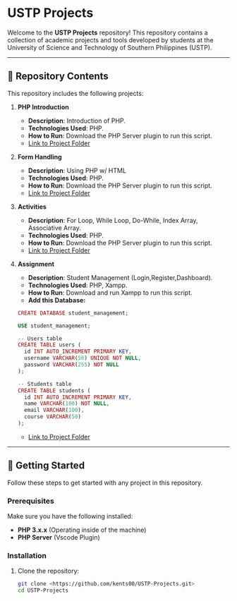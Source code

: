 # USTP Projects

Welcome to the **USTP Projects** repository! This repository contains a collection of academic projects and tools developed by students at the University of Science and Technology of Southern Philippines (USTP).

---

## 📁 Repository Contents

This repository includes the following projects:

1. **PHP Introduction**
    - **Description**: Introduction of PHP.
    - **Technologies Used**: PHP.
    - **How to Run**: Download the PHP Server plugin to run this script.
    - [Link to Project Folder](https://www.notion.so/Php-Introduction)
2. **Form Handling**
    - **Description**: Using PHP w/ HTML
    - **Technologies Used**: PHP.
    - **How to Run**: Download the PHP Server plugin to run this script.
    - [Link to Project Folder](https://www.notion.so/Form-Handling)
3. **Activities**
    - **Description**: For Loop, While Loop, Do-While, Index Array, Associative Array.
    - **Technologies Used**: PHP.
    - **How to Run**: Download the PHP Server plugin to run this script.
    - [Link to Project Folder](https://www.notion.so/Activities)
4. **Assignment**
    - **Description**: Student Management (Login,Register,Dashboard).
    - **Technologies Used**: PHP, Xampp.
    - **How to Run**: Download and run Xampp to run this script.
    - **Add this Database:**
    
    ```php
    CREATE DATABASE student_management;
    
    USE student_management;
    
    -- Users table
    CREATE TABLE users (
      id INT AUTO_INCREMENT PRIMARY KEY,
      username VARCHAR(50) UNIQUE NOT NULL,
      password VARCHAR(255) NOT NULL
    );
    
    -- Students table
    CREATE TABLE students (
      id INT AUTO_INCREMENT PRIMARY KEY,
      name VARCHAR(100) NOT NULL,
      email VARCHAR(100),
      course VARCHAR(50)
    );
    ```
    
    - [Link to Project Folder](https://www.notion.so/Assignment)

---

## 🚀 Getting Started

Follow these steps to get started with any project in this repository.

### Prerequisites

Make sure you have the following installed:

- **PHP 3.x.x** (Operating inside of the machine)
- **PHP Server** (Vscode Plugin)

### Installation

1. Clone the repository:
    
    ```bash
    git clone <https://github.com/kents00/USTP-Projects.git>
    cd USTP-Projects
    ```
